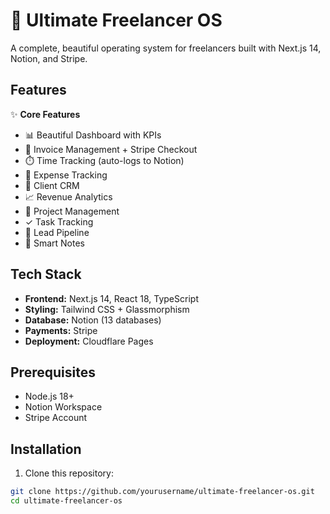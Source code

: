 # 🚀 Ultimate Freelancer OS

A complete, beautiful operating system for freelancers built with Next.js 14, Notion, and Stripe.

## Features

✨ **Core Features**
- 📊 Beautiful Dashboard with KPIs
- 📄 Invoice Management + Stripe Checkout
- ⏱️ Time Tracking (auto-logs to Notion)
- 💸 Expense Tracking
- 👥 Client CRM
- 📈 Revenue Analytics
- 📁 Project Management
- ✓ Task Tracking
- 🎯 Lead Pipeline
- 📝 Smart Notes

## Tech Stack

- **Frontend:** Next.js 14, React 18, TypeScript
- **Styling:** Tailwind CSS + Glassmorphism
- **Database:** Notion (13 databases)
- **Payments:** Stripe
- **Deployment:** Cloudflare Pages

## Prerequisites

- Node.js 18+
- Notion Workspace
- Stripe Account

## Installation

1. Clone this repository:
```bash
git clone https://github.com/yourusername/ultimate-freelancer-os.git
cd ultimate-freelancer-os